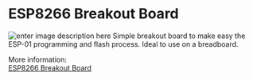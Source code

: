 # ESP8266 Breakout Board

![enter image description here](https://i2.wp.com/palmacas.com/wp-content/uploads/post8_4.jpg?w=2400&ssl=1)
Simple breakout board to make easy the ESP-01 programming and flash process. Ideal to use on a breadboard.

More information:\
[ESP8266 Breakout Board](http://palmacas.com/esp8266-breakout-board/)

